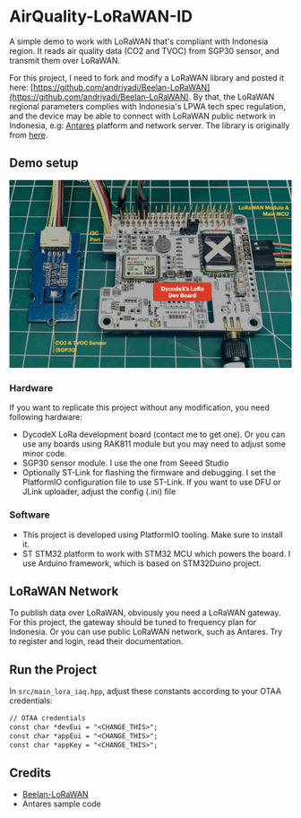 # AirQuality-LoRaWAN-ID
A simple demo to work with LoRaWAN that's compliant with Indonesia region. It reads air quality data (CO2 and TVOC) from SGP30 sensor, and transmit them over LoRaWAN.

For this project, I need to fork and modify a LoRaWAN library and posted it here: [https://github.com/andriyadi/Beelan-LoRaWAN](https://github.com/andriyadi/Beelan-LoRaWAN). By that, the LoRaWAN regional parameters complies with Indonesia's LPWA tech spec regulation, and the device may be able to connect with LoRaWAN public network in Indonesia, e.g: [Antares](https://antares.id) platform and network server. The library is originally from [here](https://github.com/BeelanMX/Beelan-LoRaWAN). 

## Demo setup
![Demo setup](https://github.com/andriyadi/AirQuality-LoRaWAN-ID/raw/main/assets/demo.jpeg)

### Hardware
If you want to replicate this project without any modification, you need following hardware:
* DycodeX LoRa development board (contact me to get one). Or you can use any boards using RAK811 module but you may need to adjust some minor code.
* SGP30 sensor module. I use the one from Seeed Studio
* Optionally ST-Link for flashing the firmware and debugging. I set the PlatformIO configuration file to use ST-Link. If you want to use DFU or JLink uploader, adjust the config (.ini) file

### Software
* This project is developed using PlatformIO tooling. Make sure to install it.
* ST STM32 platform to work with STM32 MCU which powers the board. I use Arduino framework, which is based on STM32Duino project.

## LoRaWAN Network
To publish data over LoRaWAN, obviously you need a LoRaWAN gateway. For this project, the gateway should be tuned to frequency plan for Indonesia.
Or you can use public LoRaWAN network, such as Antares. Try to register and login, read their documentation.

## Run the Project
In `src/main_lora_iaq.hpp`, adjust these constants according to your OTAA credentials:
```
// OTAA credentials
const char *devEui = "<CHANGE_THIS>";
const char *appEui = "<CHANGE_THIS>";
const char *appKey = "<CHANGE_THIS>";
```

## Credits
* [Beelan-LoRaWAN](https://github.com/BeelanMX/Beelan-LoRaWAN)
* Antares sample code
